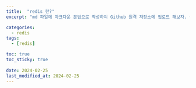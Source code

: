 ```yaml
---
title:  "redis 란?"
excerpt: "md 파일에 마크다운 문법으로 작성하여 Github 원격 저장소에 업로드 해보자. 에디터는 Visual Studio code 사용! 로컬 서버에서 확인도 해보자. "

categories:
  - redis
tags:
  - [redis]

toc: true
toc_sticky: true
 
date: 2024-02-25
last_modified_at: 2024-02-25
---
```

